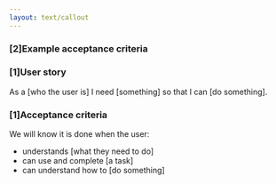 ```yaml
---
layout: text/callout
---
```


### [2]Example acceptance criteria

### [1]User story
As a [who the user is] I need [something] so that I can [do something].

### [1]Acceptance criteria
We will know it is done when the user:
- understands [what they need to do]
- can use and complete [a task]
- can understand how to [do something]
